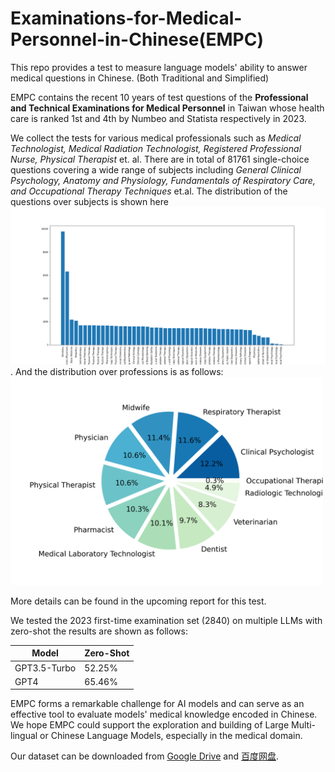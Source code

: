 # Examinations-for-Medical-Personnel-in-Chinese(EMPC)

This repo provides a test to measure language models' ability to answer medical questions in Chinese. (Both Traditional and Simplified)

EMPC contains the recent 10 years of test questions of the **Professional and Technical Examinations for Medical Personnel** in Taiwan whose health care is ranked 1st and 4th by Numbeo and Statista respectively in 2023.

We collect the tests for various medical professionals such as  *Medical Technologist, Medical Radiation Technologist, Registered Professional Nurse, Physical Therapist* et. al. There are in total of 81761 single-choice questions covering a wide range of subjects including *General Clinical Psychology, Anatomy and Physiology, Fundamentals of Respiratory Care, and Occupational Therapy Techniques* et.al. The distribution of the questions over subjects is shown here 
<img src="./pics/sub_counter.png" alt="drawing" width="1500"/>. And the distribution over professions is as follows:
<img src="./pics/prof.png" alt="drawing" width="500"/>

More details can be found in the upcoming report for this test.

<!--Psychological Disorder Occupational Therapy, Respiratory Therapy Equipment, Veterinary Infectious Diseases, Respiratory Device Principles and Applications, Clinical Hematology and Blood Banking, Pharmacy, Veterinary Pathology, Neurological Disease Physiotherapy, Dispensing and Clinical Pharmacy, Basic Nursing, Biochemistry and Clinical Biochemistry, Special Topics in Clinical Psychology, Clinical Psychology Foundations, Physiological Barrier Occupational Therapy, Veterinary Laboratory Diagnosis, Medical Molecular Testing and Clinical, Pharmacy and Biopharmacy, Respiratory Diseases, Dentistry, Pharmacology and Pharmaceutical Chemistry, Cardiopulmonary Basic Medicine, Various Nursing, Orthopedic Disease Physiotherapy, Radiology Diagnostic Principles and Techniques, Physiotherapy Techniques, Drug Therapy, Veterinary Public Health, Nuclear Medicine Diagnostic and Therapeutic Principles and Techniques, Clinical Physiology and Pathology, Introduction to Occupational Therapy, Severe Respiratory Therapy, Pediatric Occupational Therapy, Radiation Therapy Principles and Techniques, Drug Analysis and Herbal Medicine, Introduction to Physiotherapy, Midwifery, Radiology Equipment, Medicine, Microbiology and Clinical Microbiology, Physiotherapy Foundations, Clinical Serum Immunology and Clinical, Cardiopulmonary Disease and Pediatric Disease, Veterinary Pharmacology, Fundamentals of  Medicine, Veterinary General Disease, and Medical Physics and Radiation Safety-->

We tested the 2023 first-time examination set (2840) on multiple LLMs with zero-shot the results are shown as follows:

| Model           | Zero-Shot|   
|-----------------|----------|
| GPT3.5-Turbo    | 52.25%   | 
| GPT4            | 65.46%   |




EMPC forms a remarkable challenge for AI models and can serve as an effective tool to evaluate models' medical knowledge encoded in Chinese. We hope EMPC could support the exploration and building of Large Multi-lingual or Chinese Language Models, especially in the medical domain.

Our dataset can be downloaded from [Google Drive](https://drive.google.com/file/d/1o4_SzQIc3P4NPpP8_6pvyFaLNRCQhptA/view?usp=sharing) and [百度网盘](https://pan.baidu.com/s/10JcniARsH8u-wS9JS4QfAQ?pwd=94kd).
